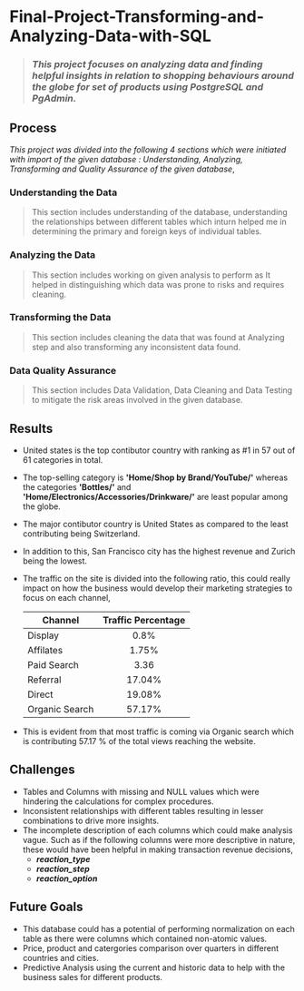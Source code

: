 # Final-Project-Transforming-and-Analyzing-Data-with-SQL

>### ***This project focuses on analyzing data and finding helpful insights in relation to shopping behaviours around the globe for set of products using PostgreSQL and PgAdmin.***

##  Process
*This project was divided into the following 4 sections which were initiated with import of the given database : Understanding, Analyzing, Transforming and Quality Assurance of the given database*, 
### Understanding the Data
> This section includes understanding of the database, understanding the relationships between different tables which inturn helped me in determining the primary and foreign keys of individual tables.

### Analyzing the Data
> This section includes working on given analysis to perform as It helped in distinguishing which data was prone to risks and requires cleaning. 

### Transforming the Data
> This section includes cleaning the data that was found at Analyzing step and also transforming any inconsistent data found.

### Data Quality Assurance
> This section includes Data Validation, Data Cleaning and Data Testing to mitigate the risk areas involved in the given database.

## Results
* United states is the top contibutor country with ranking as #1 in 57 out of 61 categories in total.
* The top-selling category is **'Home/Shop by Brand/YouTube/'** whereas the categories **'Bottles/'** and **'Home/Electronics/Accessories/Drinkware/'** are least popular among the globe.
* The major contibutor country is United States as compared to the least contributing being Switzerland. 
* In addition to this, San Francisco city has the highest revenue and Zurich being the lowest.
* The traffic on the site is divided into the following ratio, this could really impact on how the business would develop their marketing strategies to focus on each channel,

    |   Channel       | Traffic Percentage |
    | ------------- |:-------------:     |
    |   Display      | 0.8%          |
    |   Affilates      | 1.75%          |
    |   Paid Search     | 3.36          |
    |   Referral    | 17.04%          |
    |   Direct     | 19.08%          |
    |   Organic Search     | 57.17%          |
* This is evident from that most traffic is coming via Organic search which is contributing 57.17 % of the total views reaching the website.

## Challenges 
* Tables and Columns with missing and NULL values which were hindering the calculations for complex procedures.
* Inconsistent relationships with different tables resulting in lesser combinations to drive more insights.
* The incomplete description of each columns which could make analysis vague. Such as if the following columns were more descriptive in nature, these would have been helpful in making transaction revenue decisions, 
    * ***reaction_type***
    * ***reaction_step***
    * ***reaction_option***

## Future Goals
* This database could has a potential of performing normalization on each table as there were columns which contained non-atomic values.
* Price, product and catergories comparison over quarters in different countries and cities.
* Predictive Analysis using the current and historic data to help with the business sales for different products.

